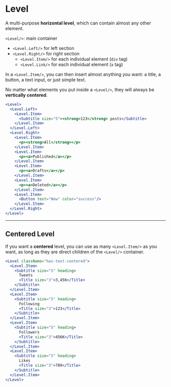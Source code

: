 # Level
A multi-purpose **horizontal level**, which can contain almost any other element.

`<Level/>`: main container
  * `<Level.Left/>` for left section
  * `<Level.Right/>` for right section
      * `<Level.Item/>` for each individual element (`div` tag)
      * `<Level.Link/>` for each individual element (`a` tag)

In a `<Level.Item/>`, you can then insert almost anything you want: 
a title, a button, a text input, or just simple text. 

No matter what elements you put inside a `<Level/>`, they will always be **vertically centered**.


```jsx
<Level>
  <Level.Left>
    <Level.Item>
      <Subtitle size="5"><strong>123</strong> posts</Subtitle>
    </Level.Item>
  </Level.Left>
  <Level.Right>
    <Level.Item>
      <p><strong>All</strong></p>
    </Level.Item>
    <Level.Item>
      <p><a>Published</a></p>
    </Level.Item>
    <Level.Item>
      <p><a>Drafts</a></p>
    </Level.Item>
    <Level.Item>
      <p><a>Deleted</a></p>
    </Level.Item>
    <Level.Item>
      <Button text="New" color="success"/>
    </Level.Item>
  </Level.Right>
</Level>
```

-------------

## Centered Level
If you want a **centered** level, you can use as many `<Level.Item/>` as you want, as long as they are direct children of the `<Level/>` container.

```jsx
<Level className="has-text-centered">
  <Level.Item>
    <Subtitle size="5" heading>
      Tweets
      <Title size="3">3,456</Title>
    </Subtitle>
  </Level.Item>
  <Level.Item>
    <Subtitle size="5" heading>
      Following
      <Title size="3">123</Title>
    </Subtitle>
  </Level.Item>
  <Level.Item>
    <Subtitle size="5" heading>
      Followers
      <Title size="3">456K</Title>
    </Subtitle>
  </Level.Item>
  <Level.Item>
    <Subtitle size="5" heading>
      Likes
      <Title size="3">789</Title>
    </Subtitle>
  </Level.Item>
</Level>
```

